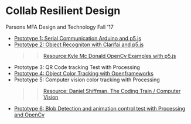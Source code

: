 # Collab Resilient Design
Parsons MFA Design and Technology Fall '17

* [Prototype 1: Serial Communication Arduino and p5.js](https://docs.google.com/presentation/d/1x3Potsp9NabARjX_BhB-pbxV3ZeV2YsF1OvEwzqMcK4/edit?usp=sharing)
* [Prototype 2: Object Recogniton with Clarifai and p5.js](https://drive.google.com/file/d/0B7Fr4CY_fY2HdGlubVNOQ1RLbFE/view?usp=sharing")
  >>[Resource:Kyle Mc Donald OpenCv Examples with p5.js](https://kylemcdonald.github.io/cv-examples/)
* Prototype 3: QR Code tracking Test with Processing
* [Prototype 4: Object Color Tracking with Openframeworks](https://drive.google.com/file/d/0B7Fr4CY_fY2Ham40bUZobGhYNEE/view?usp=sharing)
* Prototype 5: Computer vision color tracking with Processing
    >>[Resource: Daniel Shiffman, The Coding Train / Computer Vision](https://www.youtube.com/watch?v=r0lvsMPGEoY&index=6&list=PLRqwX-V7Uu6aG2RJHErXKSWFDXU4qo_ro)
* [Prototype 6: Blob Detection and animation control test with Processing and OpenCv](https://drive.google.com/file/d/1ybO1_zrK55x99DLDVmsGR0Xnt6hvinnb/view?usp=sharing)
